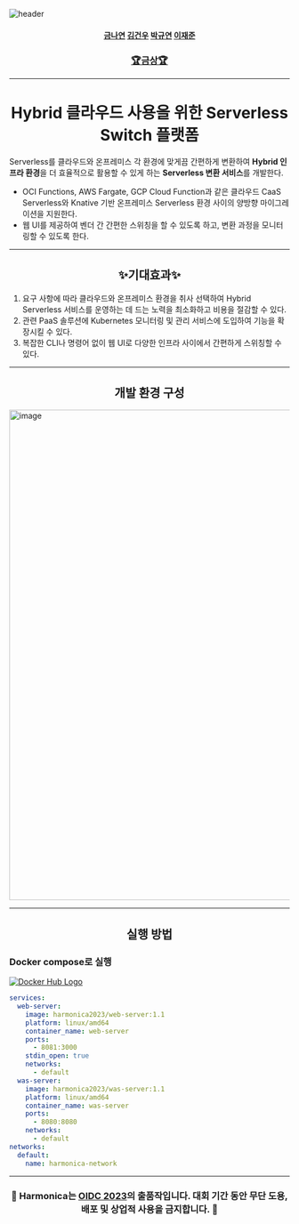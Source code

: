 ![header](https://capsule-render.vercel.app/api?type=transparent&fontColor=fa5b6a&text=Harmonica&height=120&fontSize=60&desc=OIDC%202023&descAlignY=85&descAlign=60)

<h4 align='center'><a href="https://github.com/NayeonKeum">금나연</a> <a href="https://github.com/kgw7401">김건우</a> <a href="https://github.com/noooey">박규연</a> <a href="https://github.com/Linho1150">이재준</a></h4>

<h3 align='center'> <a href="https://www.oidc.co.kr/0416a9d3-9c61-48b6-a892-dde98e5c0974"> 🏆금상🏆 </a> </h3>  

---

<h1 align='center'>Hybrid 클라우드 사용을 위한 Serverless Switch 플랫폼</h1>

Serverless를 클라우드와 온프레미스 각 환경에 맞게끔 간편하게 변환하여 **Hybrid 인프라 환경**을 더 효율적으로 활용할 수 있게 하는 **Serverless 변환 서비스**를 개발한다.
- OCI Functions, AWS Fargate, GCP Cloud Function과 같은 클라우드 CaaS Serverless와 Knative 기반 온프레미스 Serverless 환경 사이의 양방향 마이그레이션을 지원한다.
- 웹 UI를 제공하여 벤더 간 간편한 스위칭을 할 수 있도록 하고, 변환 과정을 모니터링할 수 있도록 한다.

---
<h2 align='center'>✨기대효과✨</h2>

1. 요구 사항에 따라 클라우드와 온프레미스 환경을 취사 선택하여 Hybrid Serverless 서비스를
운영하는 데 드는 노력을 최소화하고 비용을 절감할 수 있다.
2. 관련 PaaS 솔루션에 Kubernetes 모니터링 및 관리 서비스에 도입하여 기능을 확장시킬 수
있다.
3. 복잡한 CLI나 명령어 없이 웹 UI로 다양한 인프라 사이에서 간편하게 스위칭할 수 있다.

---
<h2 align='center'>개발 환경 구성</h2>
<img width="882" alt="image" src="https://github.com/Harmonica-OIDC2023/.github/assets/68985625/fd90d10c-3bb8-467d-a546-3c1c8945e4fa">

---
<h2 align='center'>실행 방법</h2>

### Docker compose로 실행 
[![Docker Hub Logo](https://img.shields.io/badge/DockerHub-Images-yellow.svg?logo=docker)](https://hub.docker.com/repositories/harmonica2023)
```yaml
services:
  web-server:
    image: harmonica2023/web-server:1.1
    platform: linux/amd64
    container_name: web-server
    ports:
      - 8081:3000
    stdin_open: true
    networks:
      - default
  was-server:
    image: harmonica2023/was-server:1.1
    platform: linux/amd64
    container_name: was-server
    ports:
      - 8080:8080
    networks:
      - default
networks:
  default:
    name: harmonica-network
```
---
<h3 align='center'>🚨 Harmonica는 <a href="https://www.oidc.co.kr/">OIDC 2023</a>의 출품작입니다. 대회 기간 동안 무단 도용, 배포 및 상업적 사용을 금지합니다. 🚨</h3>
